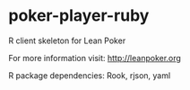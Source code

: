 poker-player-ruby
=================

R client skeleton for Lean Poker

For more information visit: http://leanpoker.org

R package dependencies: Rook, rjson, yaml
